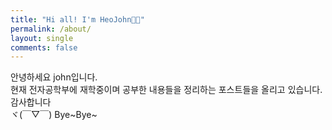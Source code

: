 ```yaml
---
title: "Hi all! I'm HeoJohn👋🏻"
permalink: /about/
layout: single
comments: false
---
```


안녕하세요 john입니다.<br>
현재 전자공학부에 재학중이며 공부한 내용들을 정리하는 포스트들을 올리고 있습니다.<br>
감사합니다 <br>
ヾ(￣▽￣) Bye~Bye~
